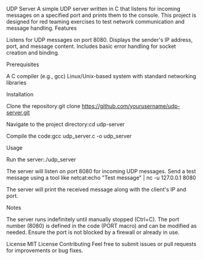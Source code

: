 UDP Server
A simple UDP server written in C that listens for incoming messages on a specified port and prints them to the console. This project is designed for red teaming exercises to test network communication and message handling.
Features

Listens for UDP messages on port 8080.
Displays the sender's IP address, port, and message content.
Includes basic error handling for socket creation and binding.

Prerequisites

A C compiler (e.g., gcc)
Linux/Unix-based system with standard networking libraries

Installation

Clone the repository:git clone https://github.com/yourusername/udp-server.git


Navigate to the project directory:cd udp-server


Compile the code:gcc udp_server.c -o udp_server



Usage

Run the server:./udp_server


The server will listen on port 8080 for incoming UDP messages.
Send a test message using a tool like netcat:echo "Test message" | nc -u 127.0.0.1 8080


The server will print the received message along with the client's IP and port.

Notes

The server runs indefinitely until manually stopped (Ctrl+C).
The port number (8080) is defined in the code (PORT macro) and can be modified as needed.
Ensure the port is not blocked by a firewall or already in use.

License
MIT License
Contributing
Feel free to submit issues or pull requests for improvements or bug fixes.
